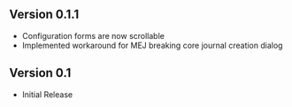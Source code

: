 ## Version 0.1.1
- Configuration forms are now scrollable
- Implemented workaround for MEJ breaking core journal creation dialog

## Version 0.1
- Initial Release

